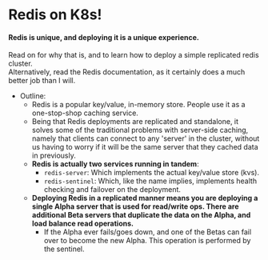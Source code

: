 # Redis on K8s!
#### Redis is unique, and deploying it is a unique experience.
Read on for why that is, and to learn how to deploy a simple replicated redis cluster.  
Alternatively, read the Redis documentation, as it certainly does a much better job than I will.  
  
* Outline:
  * Redis is a popular key/value, in-memory store. People use it as a one-stop-shop caching service.
  * Being that Redis deployments are replicated and standalone, it solves some of the traditional problems with server-side caching, namely that clients can connect to any 'server' in the cluster, without us having to worry if it will be the same server that they cached data in previously.
  * **Redis is actually two services running in tandem**:
    * `redis-server`: Which implements the actual key/value store (kvs).
    * `redis-sentinel`: Which, like the name implies, implements health checking and failover on the deployment.
  * **Deploying Redis in a replicated manner means you are deploying a single Alpha server that is used for read/write ops. There are additional Beta servers that duplicate the data on the Alpha, and load balance read operations.**
    * If the Alpha ever fails/goes down, and one of the Betas can fail over to become the new Alpha. This operation is performed by the sentinel.
